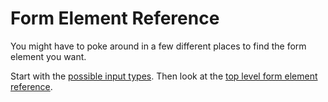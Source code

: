 # Form Element Reference
You might have to poke around in a few different places to find the form element you want.

Start with the [possible input types](https://developer.mozilla.org/en-US/docs/Web/HTML/Element/input#Attributes).
Then look at the [top level form element reference](https://developer.mozilla.org/en-US/docs/Web/HTML/Element#Forms).
